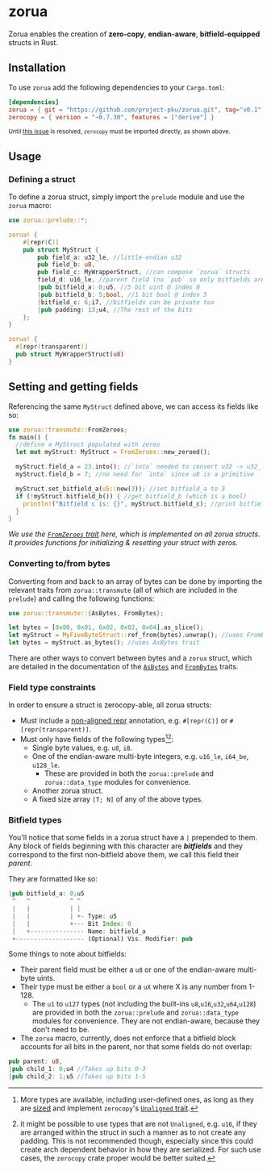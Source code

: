 # zorua

Zorua enables the creation of **zero-copy**, **endian-aware**, **bitfield-equipped** structs in Rust.

## Installation

To use `zorua` add the following dependencies to your `Cargo.toml`:

```toml
[dependencies]
zorua = { git = "https://github.com/project-pku/zorua.git", tag="v0.1" }
zerocopy = { version = "~0.7.30", features = ["derive"] }
```

<sub>Until [this issue](https://github.com/google/zerocopy/issues/11) is resolved, `zerocopy` must be imported directly, as shown above.</sub>

## Usage

### Defining a struct
To define a zorua struct, simply import the `prelude` module and use the `zorua` macro:
```rust
use zorua::prelude::*;

zorua! {
    #[repr(C)]
    pub struct MyStruct {
        pub field_a: u32_le, //little-endian u32
        pub field_b: u8,
        pub field_c: MyWrapperStruct, //can compose `zorua` structs
        field_d: u16_le, //parent field (no `pub` so only bitfields are exposed)
        |pub bitfield_a: 0;u5, //5 bit uint @ index 0
        |pub bitfield_b: 5;bool, //1 bit bool @ index 5
        |bitfield_c: 6;i7, //bitfields can be private too
        |pub padding: 13;u4, //The rest of the bits
    };
}

zorua! {
  #[repr(transparent)]
  pub struct MyWrapperStruct(u8)
}
```

## Setting and getting fields
Referencing the same `MyStruct` defined above, we can access its fields like so:

```rust
use zorua::transmute::FromZeroes;
fn main() {
  //define a MyStruct populated with zeros
  let mut myStruct: MyStruct = FromZeroes::new_zeroed();

  myStruct.field_a = 23.into(); //`into` needed to convert u32 -> u32_le
  myStruct.field_b = 7; //no need for `into` since u8 is a primitive

  myStruct.set_bitfield_a(u5::new(3)); //set bitfield_a to 3
  if (!myStruct.bitfield_b()) { //get bitfield_b (which is a bool)
    println!("Bitfield c is: {}", myStruct.bitfield_c); //print bitfield_c
  }
}
```

*We use the [`FromZeroes` trait](https://docs.rs/zerocopy/latest/zerocopy/trait.FromZeroes.html) here, which is implemented on all zorua structs. It provides functions for initializing & resetting your struct with zeros.*

### Converting to/from bytes
Converting from and back to an array of bytes can be done by importing the relevant traits from `zorua::transmute` (all of which are included in the `prelude`) and calling the following functions:
```rust
use zorua::transmute::{AsBytes, FromBytes};

let bytes = [0x00, 0x01, 0x02, 0x03, 0x04].as_slice();
let myStruct = MyFiveByteStruct::ref_from(bytes).unwrap(); //uses FromBytes trait
let bytes = myStruct.as_bytes(); //uses AsBytes trait
```

There are other ways to convert between bytes and a `zorua` struct, which are detailed in the documentation of the [`AsBytes`](https://docs.rs/zerocopy/latest/zerocopy/trait.AsBytes.html) and [`FromBytes`](https://docs.rs/zerocopy/latest/zerocopy/trait.FromBytes.html) traits.

### Field type constraints
In order to ensure a struct is zerocopy-able, all zorua structs:

- Must include a [non-aligned repr](https://doc.rust-lang.org/nomicon/other-reprs.html) annotation, e.g. `#[repr(C)]` or `#[repr(transparent)]`.
- Must only have fields of the following types[^1][^2]:
  - Single byte values, e.g. `u8`, `i8`.
  - One of the endian-aware multi-byte integers, e.g. `u16_le`, `i64_be`, `u128_le`.
    - These are provided in both the `zorua::prelude` and `zorua::data_type` modules for convenience.
  - Another zorua struct.
  - A fixed size array `[T; N]` of any of the above types.

[^1]: More types are available, including user-defined ones, as long as they are [sized](https://doc.rust-lang.org/std/marker/trait.Sized.html) and implement `zerocopy`'s [`Unaligned` trait](https://docs.rs/zerocopy/latest/zerocopy/trait.Unaligned.html).

[^2]: it might be possible to use types that are not `Unaligned`, e.g. `u16`, if they are arranged within the struct in such a manner as to not create any padding. This is not recommended though, especially since this could create arch dependent behavior in how they are serialized. For such use cases, the `zerocopy` crate proper would be better suited.

### Bitfield types
You'll notice that some fields in a zorua struct have a `|` prepended to them. Any block of fields beginning with this character are ***bitfields*** and they correspond to the first non-bitfield above them, we call this field their *parent*.

They are formatted like so:

```rust
|pub bitfield_a: 0;u5
 ^   ^           ^ ^
 |   |           | |
 |   |           | +- Type: u5
 |   |           +--- Bit Index: 0
 |   +--------------- Name: bitfield_a
 +------------------- (Optional) Vis. Modifier: pub
```

Some things to note about bitfields:

- Their parent field must be either a `u8` or one of the endian-aware multi-byte uints.
- Their type must be either a `bool` or a `uX` where X is any number from 1-128.
  - The `u1` to `u127` types (not including the built-ins `u8`,`u16`,`u32`,`u64`,`u128`) are provided in both the `zorua::prelude` and `zorua::data_type` modules for convenience. They are not endian-aware, because they don't need to be.
- The `zorua` macro, currently, does not enforce that a bitfield block accounts for all bits in the parent, nor that some fields do not overlap:

```rust
pub parent: u8,
|pub child_1: 0;u4 //Takes up bits 0-3
|pub child_2: 1;u5 //Takes up bits 1-5
```
